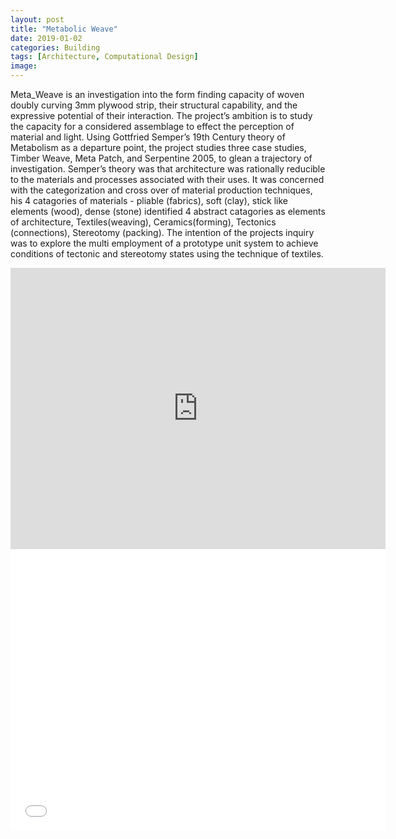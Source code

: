 ```yaml
---
layout: post
title: "Metabolic Weave"
date: 2019-01-02
categories: Building
tags: [Architecture, Computational Design]
image:
---
```


Meta_Weave is an investigation into the form finding capacity of woven doubly curving 3mm plywood strip, their structural capability, and the expressive potential of their interaction. The project’s ambition is to study the capacity for a considered assemblage to effect the perception of material and light. Using Gottfried Semper’s 19th Century theory of Metabolism as a departure point, the project studies three case studies, Timber Weave, Meta Patch, and Serpentine 2005, to glean a trajectory of investigation. Semper’s theory was that architecture was rationally reducible to the materials and processes associated with their uses. It was concerned with the categorization and cross over of material production techniques, his 4 catagories of materials - pliable (fabrics), soft (clay), stick like elements (wood), dense (stone) identified 4 abstract catagories as elements of architecture, Textiles(weaving), Ceramics(forming), Tectonics (connections), Stereotomy (packing). The intention of the projects inquiry was to explore the multi employment of a prototype unit system to achieve conditions of tectonic and stereotomy states using the technique of textiles.

<iframe src="http://player.vimeo.com/video/44450551" frameborder="0" width="600" height="450"></iframe>

<iframe src="//e.issuu.com/legacy.html?documentId=120622022458-0631f61c38484f8c9e4183c35a7e7b5f" frameborder="0" webkitallowfullscreen mozallowfullscreen allowfullscreen style="margin:0px auto;display:block;width:600px;height:450px;"></iframe>
